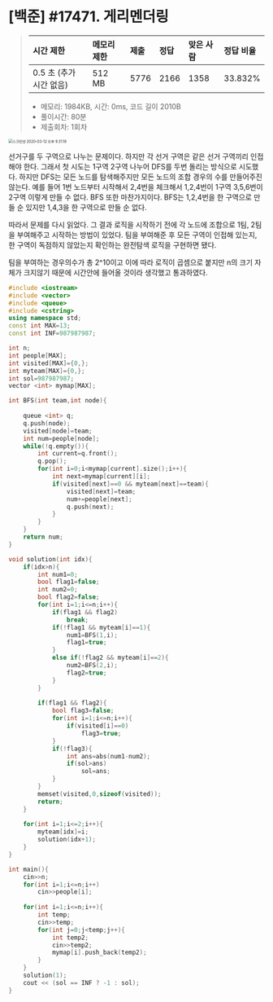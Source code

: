 

# [백준] #17471. 게리멘더링

> [문제]: https://www.acmicpc.net/problem/17471
>
> | 시간 제한               | 메모리 제한 | 제출 | 정답 | 맞은 사람 | 정답 비율 |
> | :---------------------- | :---------- | :--- | :--- | :-------- | :-------- |
> | 0.5 초 (추가 시간 없음) | 512 MB      | 5776 | 2166 | 1358      | 33.832%   |
>
> - 메모리: 1984KB, 시간: 0ms, 코드 길이 2010B
> - 풀이시간: 80분 
> - 제출회차: 1회차



<img src="/Users/DaeHyeon/Library/Application Support/typora-user-images/스크린샷 2020-03-12 오후 9.31.18.png" alt="스크린샷 2020-03-12 오후 9.31.18" style="zoom:50%;" />

선거구를 두 구역으로 나누는 문제이다. 하지만 각 선거 구역은 같은 선거 구역끼리 인접해야 한다. 그래서 첫 시도는 1구역 2구역 나누어 DFS를 두번 돌리는 방식으로 시도했다. 하지만 DFS는 모든 노드를 탐색해주지만 모든 노드의 조합 경우의 수를 만들어주진 않는다. 예를 들어 1번 노드부터 시작해서 2,4번을 체크해서 1,2,4번이 1구역 3,5,6번이 2구역 이렇게 만들 수 없다. BFS 또한 마찬가지이다. BFS는 1,2,4번을 한 구역으로 만들 순 있지만 1,4,3을 한 구역으로 만들 순 없다.

따라서 문제를 다시 읽었다. 그 결과 로직을 시작하기 전에 각 노드에 조합으로 1팀, 2팀을 부여해주고 시작하는 방법이 있었다. 팀을 부여해준 후 모든 구역이 인접해 있는지, 한 구역이 독점하지 않았는지 확인하는 완전탐색 로직을 구현하면 됐다.

팀을 부여하는 경우의수가 총 2^10이고 이에 따라 로직이 곱셈으로 붙지만 n의 크기 자체가 크지않기 때문에 시간안에 들어올 것이라 생각했고 통과하였다.





``` c++
#include <iostream>
#include <vector>
#include <queue>
#include <cstring>
using namespace std;
const int MAX=13;
const int INF=987987987;

int n;
int people[MAX];
int visited[MAX]={0,};
int myteam[MAX]={0,};
int sol=987987987;
vector <int> mymap[MAX];

int BFS(int team,int node){
    
    queue <int> q;
    q.push(node);
    visited[node]=team;
    int num=people[node];
    while(!q.empty()){
        int current=q.front();
        q.pop();
        for(int i=0;i<mymap[current].size();i++){
            int next=mymap[current][i];
            if(visited[next]==0 && myteam[next]==team){
                visited[next]=team;
                num+=people[next];
                q.push(next);
            }
        }
    }
    return num;
}

void solution(int idx){
    if(idx>n){
        int num1=0;
        bool flag1=false;
        int num2=0;
        bool flag2=false;
        for(int i=1;i<=n;i++){
            if(flag1 && flag2)
                break;
            if(!flag1 && myteam[i]==1){
                num1=BFS(1,i);
                flag1=true;
            }
            else if(!flag2 && myteam[i]==2){
                num2=BFS(2,i);
                flag2=true;
            }
        }
      
        if(flag1 && flag2){
            bool flag3=false;
            for(int i=1;i<=n;i++){
                if(visited[i]==0)
                    flag3=true;
            }
            if(!flag3){
                int ans=abs(num1-num2);
                if(sol>ans)
                    sol=ans;
            }
        }
        memset(visited,0,sizeof(visited));
        return;
    }
    
    for(int i=1;i<=2;i++){
        myteam[idx]=i;
        solution(idx+1);
    }
}

int main(){
    cin>>n;
    for(int i=1;i<=n;i++)
        cin>>people[i];
    
    for(int i=1;i<=n;i++){
        int temp;
        cin>>temp;
        for(int j=0;j<temp;j++){
            int temp2;
            cin>>temp2;
            mymap[i].push_back(temp2);
        }
    }
    solution(1);
    cout << (sol == INF ? -1 : sol);
}

```

